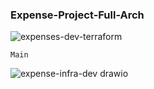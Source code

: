 ### Expense-Project-Full-Arch ###

![expenses-dev-terraform](https://github.com/iam-Raja/terraform-expense/assets/149984693/e86de5cd-9988-42fb-80ea-778c3fa12741)

```
Main
```

![expense-infra-dev drawio](https://github.com/iam-Raja/terraform-expense/assets/149984693/b02119be-5ff3-4d77-8b64-898326f92d4a)


